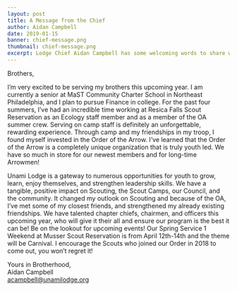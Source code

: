 ```yaml
---
layout: post
title: A Message from the Chief
author: Aidan Campbell
date: 2019-01-15
banner: chief-message.png
thumbnail: chief-message.png
excerpt: Lodge Chief Aidan Campbell has some welcoming words to share with the members of Unami Lodge, One.
---
```


Brothers,

I’m very excited to be serving my brothers this upcoming year. I am currently a senior at MaST Community Charter School in Northeast Philadelphia, and I plan to pursue Finance in college. For the past four summers, I’ve had an incredible time working at Resica Falls Scout Reservation as an Ecology staff member and as a member of the OA summer crew. Serving on camp staff is definitely an unforgettable, rewarding experience. Through camp and my friendships in my troop, I found myself invested in the Order of the Arrow. I’ve learned that the Order of the Arrow is a completely unique organization that is truly youth led. We have so much in store for our newest members and for long-time Arrowmen!

Unami Lodge is a gateway to numerous opportunities for youth to grow, learn, enjoy themselves, and strengthen leadership skills. We have a tangible, positive impact on Scouting, the Scout Camps, our Council, and the community. It changed my outlook on Scouting and because of the OA, I’ve met some of my closest friends, and strengthened my already existing friendships. We have talented chapter chiefs, chairmen, and officers this upcoming year, who will give it their all and ensure our program is the best it can be! Be on the lookout for upcoming events! Our Spring Service 1 Weekend at Musser Scout Reservation is from April 12th-14th and the theme will be Carnival. I encourage the Scouts who joined our Order in 2018 to come out, you won’t regret it!

Yours in Brotherhood, <br>
Aidan Campbell <br>
acampbell@unamilodge.org
